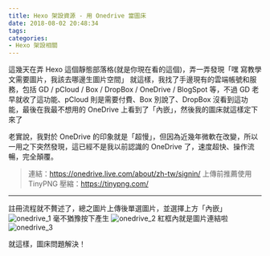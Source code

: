 ```yaml
---
title: Hexo 架設資源 - 用 Onedrive 當圖床
date: 2018-08-02 20:48:34
tags:
categories:
- Hexo 架設相關
---
```

這幾天在弄 Hexo 這個靜態部落格(就是你現在看的這個)，弄一弄發現「嘿 寫教學文需要圖片，我該去哪邊生圖片空間」
就這樣，我找了手邊現有的雲端帳號和服務，包括 GD / pCloud / Box / DropBox / OneDrive / BlogSpot 等，不過 GD 老早就收了這功能、pCloud 則是需要付費、Box 別說了、DropBox 沒看到這功能，最後在我最不想用的 OneDrive 上看到了「內嵌」，然後我的圖床就這樣定下來了
<!--more-->
老實說，我對於 OneDrive 的印象就是「超慢」，但因為近幾年微軟在改變，所以一用之下突然發現，這已經不是我以前認識的 OneDrive 了，速度超快、操作流暢，完全顛覆。

> 連結：https://onedrive.live.com/about/zh-tw/signin/
> 上傳前推薦使用 TinyPNG 壓縮：https://tinypng.com/

***

註冊流程就不贅述了，總之圖片上傳後單選圖片，並選擇上方「內嵌」
![onedrive_1](https://b80zhg.bn.files.1drv.com/y4my_uvHkPiKqubSed8_xiDW11y_L1TPkHHH4TvQdVtuJs-J5CLlbngZXRepl64vzvzA7LNMiytwCmRl0d0v_RG531h3dZtw9fBJ9Ioy15Ss5v4XanA6SQ_KTQV8kHlbkFLmFBcMGHnB8rzj9B64a46lwrFdmAVeyx6B3X1bNPdDaBwkx2bqeSt3IwuASee_Jz__N18AO-xFZ34bC4XZJhZzA?width=641&height=332&cropmode=none)
毫不猶豫按下產生
![onedrive_2](https://b82yqq.bn.files.1drv.com/y4ml4CZPFfTzhzDOIn_YFfp_-f_Po_WE3ve4Fm372tdQuKFi8Kvb9qkG9c7aI1I8r-z-xv1u0RCy04_tsebGC3A-hPTP812xTvj_BzkPpq1mUA83HLESALKZmQZmwN7cHHqt7OdG4eXLxqu35e5B0_FWc1G5V33junOSCc5luyTFWNzpH7XblCH46J0SZSHN02IthKLowMSvLFoeS3Bt6G4XA?width=311&height=491&cropmode=none)
紅框內就是圖片連結啦
![onedrive_3](https://b839na.bn.files.1drv.com/y4mkjlYhp-YIdsmPqYwcV2xeCjX61FXRElrlb5-8sDep0KDydaRxIp1PObzJIPkcbKGiS58D6qQUesQyTvY84fFELOH__n5PB9ZZNDCOzmBaTJ4oj49ied7-drPisjIMnD5f28_HkWlE3hAUyvqGytK1MAOtooy5QpK13F-HaHXGMktfjmXIKry1dQlhYRcRmU6JJRiPrE4gCVdqyQ35tWgIw?width=315&height=731&cropmode=none)

就這樣，圖床問題解決！
